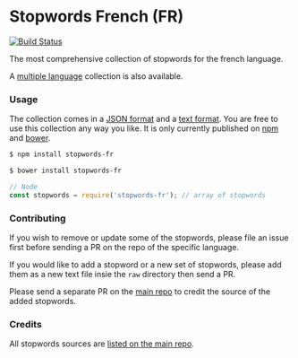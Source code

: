 Stopwords French (FR)
=======

[![Build Status](https://travis-ci.org/stopwords-iso/stopwords-fr.svg?branch=master)](https://travis-ci.org/stopwords-iso/stopwords-fr)

The most comprehensive collection of stopwords for the french language.

A [multiple language](https://github.com/stopwords-iso/stopwords-iso) collection is also available.

### Usage

The collection comes in a
[JSON format](https://raw.githubusercontent.com/stopwords-iso/stopwords-iso/master/stopwords-fr.json) and a
[text format](https://raw.githubusercontent.com/stopwords-iso/stopwords-iso/master/stopwords-fr.txt).
You are free to use this collection any way you like.
It is only currently published on [npm](https://www.npmjs.com/stopwords-fr) and [bower](https://bower.io).

```sh
$ npm install stopwords-fr
```

```sh
$ bower install stopwords-fr
```

```js
// Node
const stopwords = require('stopwords-fr'); // array of stopwords
```

### Contributing

If you wish to remove or update some of the stopwords, please file an issue first before sending a PR on the repo of the specific language.

If you would like to add a stopword or a new set of stopwords, please add them as a new text file insie the `raw` directory then send a PR.

Please send a separate PR on the [main repo](https://github.com/stopwords-iso/stopwords-iso) to credit the source of the added stopwords.

### Credits

All stopwords sources are [listed on the main repo](https://github.com/stopwords-iso/stopwords-iso/blob/master/CREDITS.md).
